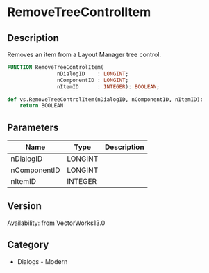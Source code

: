 # RemoveTreeControlItem

## Description
Removes an item from a Layout Manager tree control.

```pascal
FUNCTION RemoveTreeControlItem(
				nDialogID    : LONGINT;
				nComponentID : LONGINT;
				nItemID      : INTEGER): BOOLEAN;
```

```python
def vs.RemoveTreeControlItem(nDialogID, nComponentID, nItemID):
    return BOOLEAN
```

## Parameters
|Name|Type|Description|
|---|---|---|
|nDialogID|LONGINT|   |
|nComponentID|LONGINT|   |
|nItemID|INTEGER|   |

## Version
Availability: from VectorWorks13.0

## Category
* Dialogs - Modern

